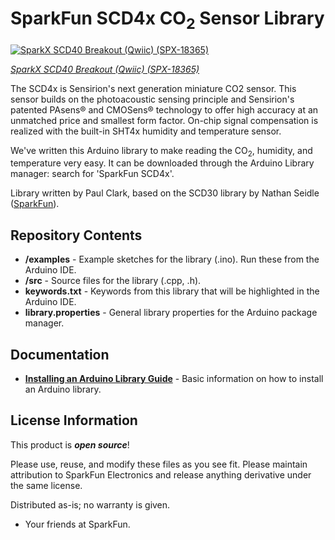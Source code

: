 # SparkFun SCD4x CO<sub>2</sub> Sensor Library

[![SparkX SCD40 Breakout (Qwiic) (SPX-18365)](https://cdn.sparkfun.com//assets/parts/1/7/7/1/9/18365-Qwiic_SCD40-01.jpg)](https://www.sparkfun.com/products/18365)

[*SparkX SCD40 Breakout (Qwiic) (SPX-18365)*](https://www.sparkfun.com/products/18365)

The SCD4x is Sensirion's next generation miniature CO2 sensor. This sensor builds on the photoacoustic sensing principle and Sensirion's patented PAsens® and CMOSens® technology to offer high accuracy at an unmatched price and smallest form factor. On-chip signal compensation is realized with the built-in SHT4x humidity and temperature sensor.

We've written this Arduino library to make reading the CO<sub>2</sub>, humidity, and temperature very easy. It can be downloaded through the Arduino Library manager: search for 'SparkFun SCD4x'.

Library written by Paul Clark, based on the SCD30 library by Nathan Seidle ([SparkFun](http://www.sparkfun.com)).

Repository Contents
-------------------

* **/examples** - Example sketches for the library (.ino). Run these from the Arduino IDE.
* **/src** - Source files for the library (.cpp, .h).
* **keywords.txt** - Keywords from this library that will be highlighted in the Arduino IDE.
* **library.properties** - General library properties for the Arduino package manager.

Documentation
--------------

* **[Installing an Arduino Library Guide](https://learn.sparkfun.com/tutorials/installing-an-arduino-library)** - Basic information on how to install an Arduino library.

License Information
-------------------

This product is _**open source**_!

Please use, reuse, and modify these files as you see fit. Please maintain attribution to SparkFun Electronics and release anything derivative under the same license.

Distributed as-is; no warranty is given.

- Your friends at SparkFun.

